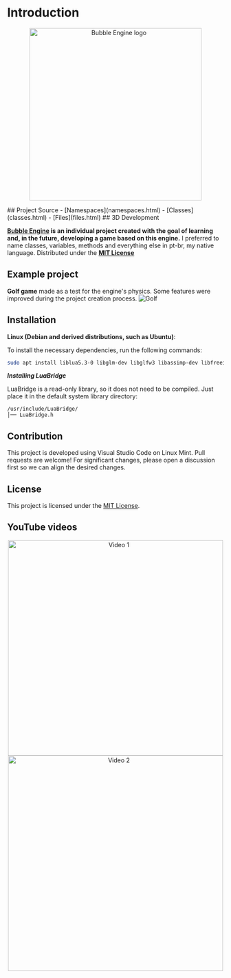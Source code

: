 # Introduction
<p align="center">
<a href="https://d4nielstone.github.io/bubble_engine">
<img src="https://github.com/user-attachments/assets/c5a24614-03ec-405e-8eae-55ab74326a66" width="400" alt="Bubble Engine logo">
</a>
</p>
## Project Source
- [Namespaces](namespaces.html)
- [Classes](classes.html)
- [Files](files.html)
## 3D Development

**[Bubble Engine](https://d4nielstone.github.io/bubble_engine) is an individual project created with the goal of learning and, in the future, developing a game based on this engine.** I preferred to name classes, variables, methods and everything else in pt-br, my native language.
Distributed under the **[MIT License](https://choosealicense.com/licenses/mit/)**

## Example project
**Golf game** made as a test for the engine's physics. Some features were improved during the project creation process.
![Golf](https://github.com/user-attachments/assets/65968911-e9cd-44c7-868b-81286b40889d)

## Installation

**Linux (Debian and derived distributions, such as Ubuntu)**:

To install the necessary dependencies, run the following commands:

```bash
sudo apt install liblua5.3-0 libglm-dev libglfw3 libassimp-dev libfreeimage-dev rapidjson-dev libbullet-dev libfreetype6-dev
```

***Installing LuaBridge***

LuaBridge is a read-only library, so it does not need to be compiled. Just place it in the default system library directory:

```plaintext
/usr/include/LuaBridge/
│── LuaBridge.h
```

## Contribution

This project is developed using Visual Studio Code on Linux Mint. Pull requests are welcome! For significant changes, please open a discussion first so we can align the desired changes.

## License

This project is licensed under the [MIT License](https://choosealicense.com/licenses/mit/).

## YouTube videos
<p align="center">
 <a href="https://youtu.be/qS8rZQ_BfRA">
 <img src="https://github.com/user-attachments/assets/fc9f3c5e-1919-4099-8339-774a22db1503" width="500" alt="Video 1">
 </a>
 <a href="https://www.youtube.com/watch?v=JXo_AMSbO0Q&ab_channel=D4NL">
 <img src="https://github.com/user-attachments/assets/ddf1fab5-8873-43de-83e6-da597637dba0" width="500" alt="Video 2">
 </a>
</p>
